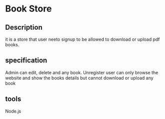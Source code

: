 # Book Store
## Description
it is a store that user neeto signup to be allowed to download or upload pdf books.

## specification
Admin can edit, delete and any book.
Unregister user can only browse the website and show the books details but cannot download or upload any book

## tools
Node.js